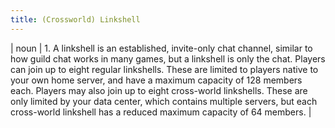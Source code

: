 ```yaml
---
title: (Crossworld) Linkshell
---
```

| noun | 1.  	A linkshell is an established, invite-only chat channel, similar to how guild chat works in many games, but a linkshell is only the chat. Players can join up to eight regular linkshells. These are limited to players native to your own home server, and have a maximum capacity of 128 members each. Players may also join up to eight cross-world linkshells. These are only limited by your data center, which contains multiple servers, but each cross-world linkshell has a reduced maximum capacity of 64 members.	|